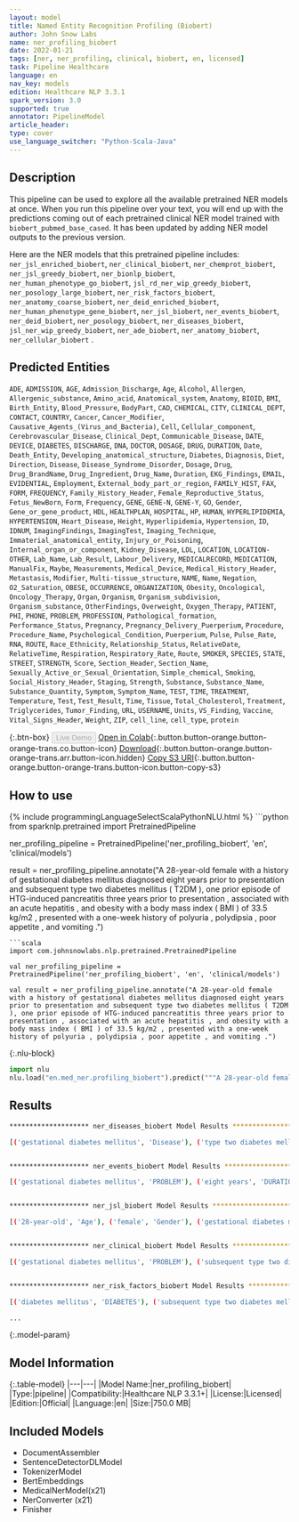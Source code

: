 ```yaml
---
layout: model
title: Named Entity Recognition Profiling (Biobert)
author: John Snow Labs
name: ner_profiling_biobert
date: 2022-01-21
tags: [ner, ner_profiling, clinical, biobert, en, licensed]
task: Pipeline Healthcare
language: en
nav_key: models
edition: Healthcare NLP 3.3.1
spark_version: 3.0
supported: true
annotator: PipelineModel
article_header:
type: cover
use_language_switcher: "Python-Scala-Java"
---
```


## Description

This pipeline can be used to explore all the available pretrained NER models at once. When you run this pipeline over your text, you will end up with the predictions coming out of each pretrained clinical NER model trained with `biobert_pubmed_base_cased`. It has been updated by adding NER model outputs to the previous version.

Here are the NER models that this pretrained pipeline includes: `ner_jsl_enriched_biobert`, `ner_clinical_biobert`, `ner_chemprot_biobert`, `ner_jsl_greedy_biobert`, `ner_bionlp_biobert`, `ner_human_phenotype_go_biobert`, `jsl_rd_ner_wip_greedy_biobert`, `ner_posology_large_biobert`, `ner_risk_factors_biobert`, `ner_anatomy_coarse_biobert`, `ner_deid_enriched_biobert`, `ner_human_phenotype_gene_biobert`, `ner_jsl_biobert`, `ner_events_biobert`, `ner_deid_biobert`, `ner_posology_biobert`, `ner_diseases_biobert`, `jsl_ner_wip_greedy_biobert`, `ner_ade_biobert`, `ner_anatomy_biobert`, `ner_cellular_biobert` .

## Predicted Entities

`ADE`, `ADMISSION`, `AGE`, `Admission_Discharge`, `Age`, `Alcohol`, `Allergen`, `Allergenic_substance`, `Amino_acid`, `Anatomical_system`, `Anatomy`, `BIOID`, `BMI`, `Birth_Entity`, `Blood_Pressure`, `BodyPart`, `CAD`, `CHEMICAL`, `CITY`, `CLINICAL_DEPT`, `CONTACT`, `COUNTRY`, `Cancer`, `Cancer_Modifier`, `Causative_Agents_(Virus_and_Bacteria)`, `Cell`, `Cellular_component`, `Cerebrovascular_Disease`, `Clinical_Dept`, `Communicable_Disease`, `DATE`, `DEVICE`, `DIABETES`, `DISCHARGE`, `DNA`, `DOCTOR`, `DOSAGE`, `DRUG`, `DURATION`, `Date`, `Death_Entity`, `Developing_anatomical_structure`, `Diabetes`, `Diagnosis`, `Diet`, `Direction`, `Disease`, `Disease_Syndrome_Disorder`, `Dosage`, `Drug`, `Drug_BrandName`, `Drug_Ingredient`, `Drug_Name`, `Duration`, `EKG_Findings`, `EMAIL`, `EVIDENTIAL`, `Employment`, `External_body_part_or_region`, `FAMILY_HIST`, `FAX`, `FORM`, `FREQUENCY`, `Family_History_Header`, `Female_Reproductive_Status`, `Fetus_NewBorn`, `Form`, `Frequency`, `GENE`, `GENE-N`, `GENE-Y`, `GO`, `Gender`, `Gene_or_gene_product`, `HDL`, `HEALTHPLAN`, `HOSPITAL`, `HP`, `HUMAN`, `HYPERLIPIDEMIA`, `HYPERTENSION`, `Heart_Disease`, `Height`, `Hyperlipidemia`, `Hypertension`, `ID`, `IDNUM`, `ImagingFindings`, `ImagingTest`, `Imaging_Technique`, `Immaterial_anatomical_entity`, `Injury_or_Poisoning`, `Internal_organ_or_component`, `Kidney_Disease`, `LDL`, `LOCATION`, `LOCATION-OTHER`, `Lab_Name`, `Lab_Result`, `Labour_Delivery`, `MEDICALRECORD`, `MEDICATION`, `ManualFix`, `Maybe`, `Measurements`, `Medical_Device`, `Medical_History_Header`, `Metastasis`, `Modifier`, `Multi-tissue_structure`, `NAME`, `Name`, `Negation`, `O2_Saturation`, `OBESE`, `OCCURRENCE`, `ORGANIZATION`, `Obesity`, `Oncological`, `Oncology_Therapy`, `Organ`, `Organism`, `Organism_subdivision`, `Organism_substance`, `OtherFindings`, `Overweight`, `Oxygen_Therapy`, `PATIENT`, `PHI`, `PHONE`, `PROBLEM`, `PROFESSION`, `Pathological_formation`, `Performance_Status`, `Pregnancy`, `Pregnancy_Delivery_Puerperium`, `Procedure`, `Procedure_Name`, `Psychological_Condition`, `Puerperium`, `Pulse`, `Pulse_Rate`, `RNA`, `ROUTE`, `Race_Ethnicity`, `Relationship_Status`, `RelativeDate`, `RelativeTime`, `Respiration`, `Respiratory_Rate`, `Route`, `SMOKER`, `SPECIES`, `STATE`, `STREET`, `STRENGTH`, `Score`, `Section_Header`, `Section_Name`, `Sexually_Active_or_Sexual_Orientation`, `Simple_chemical`, `Smoking`, `Social_History_Header`, `Staging`, `Strength`, `Substance`, `Substance_Name`, `Substance_Quantity`, `Symptom`, `Symptom_Name`, `TEST`, `TIME`, `TREATMENT`, `Temperature`, `Test`, `Test_Result`, `Time`, `Tissue`, `Total_Cholesterol`, `Treatment`, `Triglycerides`, `Tumor_Finding`, `URL`, `USERNAME`, `Units`, `VS_Finding`, `Vaccine`, `Vital_Signs_Header`, `Weight`, `ZIP`, `cell_line`, `cell_type`, `protein`


{:.btn-box}
<button class="button button-orange" disabled>Live Demo</button>
[Open in Colab](https://colab.research.google.com/github/JohnSnowLabs/spark-nlp-workshop/blob/master/tutorials/Certification_Trainings/Healthcare/11.2.Pretrained_NER_Profiling_Pipelines.ipynb){:.button.button-orange.button-orange-trans.co.button-icon}
[Download](https://s3.amazonaws.com/auxdata.johnsnowlabs.com/clinical/models/ner_profiling_biobert_en_3.3.1_3.0_1642755851782.zip){:.button.button-orange.button-orange-trans.arr.button-icon.hidden}
[Copy S3 URI](s3://auxdata.johnsnowlabs.com/clinical/models/ner_profiling_biobert_en_3.3.1_3.0_1642755851782.zip){:.button.button-orange.button-orange-trans.button-icon.button-copy-s3}

## How to use



<div class="tabs-box" markdown="1">
{% include programmingLanguageSelectScalaPythonNLU.html %}
```python
from sparknlp.pretrained import PretrainedPipeline

ner_profiling_pipeline = PretrainedPipeline('ner_profiling_biobert', 'en', 'clinical/models')

result = ner_profiling_pipeline.annotate("A 28-year-old female with a history of gestational diabetes mellitus diagnosed eight years prior to presentation and subsequent type two diabetes mellitus ( T2DM ), one prior episode of HTG-induced pancreatitis three years prior to presentation , associated with an acute hepatitis , and obesity with a body mass index ( BMI ) of 33.5 kg/m2 , presented with a one-week history of polyuria , polydipsia , poor appetite , and vomiting .")

```
```scala
import com.johnsnowlabs.nlp.pretrained.PretrainedPipeline

val ner_profiling_pipeline = PretrainedPipeline('ner_profiling_biobert', 'en', 'clinical/models')

val result = ner_profiling_pipeline.annotate("A 28-year-old female with a history of gestational diabetes mellitus diagnosed eight years prior to presentation and subsequent type two diabetes mellitus ( T2DM ), one prior episode of HTG-induced pancreatitis three years prior to presentation , associated with an acute hepatitis , and obesity with a body mass index ( BMI ) of 33.5 kg/m2 , presented with a one-week history of polyuria , polydipsia , poor appetite , and vomiting .")
```


{:.nlu-block}
```python
import nlu
nlu.load("en.med_ner.profiling_biobert").predict("""A 28-year-old female with a history of gestational diabetes mellitus diagnosed eight years prior to presentation and subsequent type two diabetes mellitus ( T2DM ), one prior episode of HTG-induced pancreatitis three years prior to presentation , associated with an acute hepatitis , and obesity with a body mass index ( BMI ) of 33.5 kg/m2 , presented with a one-week history of polyuria , polydipsia , poor appetite , and vomiting .""")
```

</div>

## Results

```bash
******************** ner_diseases_biobert Model Results ******************** 

[('gestational diabetes mellitus', 'Disease'), ('type two diabetes mellitus', 'Disease'), ('T2DM', 'Disease'), ('HTG-induced pancreatitis', 'Disease'), ('hepatitis', 'Disease'), ('obesity', 'Disease'), ('polyuria', 'Disease'), ('polydipsia', 'Disease'), ('poor appetite', 'Disease'), ('vomiting', 'Disease')]


******************** ner_events_biobert Model Results ******************** 

[('gestational diabetes mellitus', 'PROBLEM'), ('eight years', 'DURATION'), ('presentation', 'OCCURRENCE'), ('type two diabetes mellitus ( T2DM', 'PROBLEM'), ('HTG-induced pancreatitis', 'PROBLEM'), ('three years', 'DURATION'), ('presentation', 'OCCURRENCE'), ('an acute hepatitis', 'PROBLEM'), ('obesity', 'PROBLEM'), ('a body mass index', 'TEST'), ('BMI', 'TEST'), ('presented', 'OCCURRENCE'), ('a one-week', 'DURATION'), ('polyuria', 'PROBLEM'), ('polydipsia', 'PROBLEM'), ('poor appetite', 'PROBLEM'), ('vomiting', 'PROBLEM')]


******************** ner_jsl_biobert Model Results ******************** 

[('28-year-old', 'Age'), ('female', 'Gender'), ('gestational diabetes mellitus', 'Diabetes'), ('eight years prior', 'RelativeDate'), ('type two diabetes mellitus', 'Diabetes'), ('T2DM', 'Disease_Syndrome_Disorder'), ('HTG-induced pancreatitis', 'Disease_Syndrome_Disorder'), ('three years prior', 'RelativeDate'), ('acute', 'Modifier'), ('hepatitis', 'Disease_Syndrome_Disorder'), ('obesity', 'Obesity'), ('body mass index', 'BMI'), ('BMI ) of 33.5 kg/m2', 'BMI'), ('one-week', 'Duration'), ('polyuria', 'Symptom'), ('polydipsia', 'Symptom'), ('poor appetite', 'Symptom'), ('vomiting', 'Symptom')]


******************** ner_clinical_biobert Model Results ******************** 

[('gestational diabetes mellitus', 'PROBLEM'), ('subsequent type two diabetes mellitus ( T2DM', 'PROBLEM'), ('HTG-induced pancreatitis', 'PROBLEM'), ('an acute hepatitis', 'PROBLEM'), ('obesity', 'PROBLEM'), ('a body mass index ( BMI )', 'TEST'), ('polyuria', 'PROBLEM'), ('polydipsia', 'PROBLEM'), ('poor appetite', 'PROBLEM'), ('vomiting', 'PROBLEM')]


******************** ner_risk_factors_biobert Model Results ******************** 

[('diabetes mellitus', 'DIABETES'), ('subsequent type two diabetes mellitus', 'DIABETES'), ('obesity', 'OBESE')]

...
```

{:.model-param}
## Model Information

{:.table-model}
|---|---|
|Model Name:|ner_profiling_biobert|
|Type:|pipeline|
|Compatibility:|Healthcare NLP 3.3.1+|
|License:|Licensed|
|Edition:|Official|
|Language:|en|
|Size:|750.0 MB|

## Included Models

- DocumentAssembler
- SentenceDetectorDLModel
- TokenizerModel
- BertEmbeddings
- MedicalNerModel(x21)
- NerConverter (x21)
- Finisher
